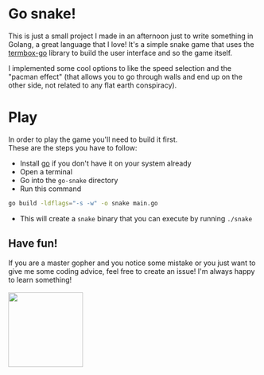 # Go snake!

This is just a small project I made in an afternoon just to write something in Golang, a great language that I love!
It's a simple snake game that uses the [termbox-go](https://github.com/nsf/termbox-go) library to build the user interface and so the game itself.

I implemented some cool options to like the speed selection and the "pacman effect" (that allows you to go through walls and end up on the other side, not related to any flat earth conspiracy).

# Play

In order to play the game you'll need to build it first.<br/>
These are the steps you have to follow:

-   Install [go](https://golang.org/dl/) if you don't have it on your system already
-   Open a terminal
-   Go into the `go-snake` directory
-   Run this command

```bash
go build -ldflags="-s -w" -o snake main.go
```

-   This will create a `snake` binary that you can execute by running `./snake`

## Have fun!

If you are a master gopher and you notice some mistake or you just want to give me some coding advice, feel free to create an issue! I'm always happy to learn something!
<br/>
<br/>
<img src="https://raw.githubusercontent.com/egonelbre/gophers/master/.thumb/animation/gopher-dance-long-3x.gif" height="150"/>
